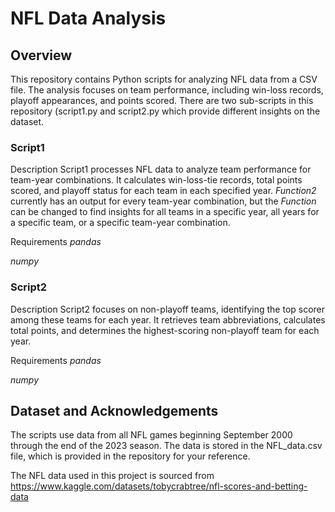 # NFL Data Analysis #

## Overview ##
This repository contains Python scripts for analyzing NFL data from a CSV file. The analysis focuses on team performance, including win-loss records, playoff appearances, and points scored. There are two sub-scripts in this repository (script1.py and script2.py which provide different insights on the dataset.

### Script1  ###

Description
Script1 processes NFL data to analyze team performance for team-year combinations. It calculates win-loss-tie records, total points scored, and playoff status for each team in each specified year. *Function2* currently has an output for every team-year combination, but the *Function* can be changed to find insights for all teams in a specific year, all years for a specific team, or a specific team-year combination.

Requirements
*pandas*

*numpy* 

### Script2 ###

Description
Script2 focuses on non-playoff teams, identifying the top scorer among these teams for each year. It retrieves team abbreviations, calculates total points, and determines the highest-scoring non-playoff team for each year.

Requirements
*pandas*

*numpy*


## Dataset and Acknowledgements ##
The scripts use data from all NFL games beginning September 2000 through the end of the 2023 season. The data is stored in the NFL_data.csv file, which is provided in the repository for your reference.

The NFL data used in this project is sourced from 
https://www.kaggle.com/datasets/tobycrabtree/nfl-scores-and-betting-data



